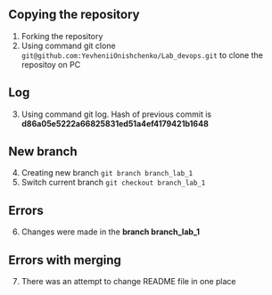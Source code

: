 ## Copying the repository
1. Forking the repository
2. Using command git clone `git@github.com:YevheniiOnishchenko/Lab_devops.git` to clone the repositoy on PC
## Log
3. Using command git log. Hash of previous commit is **d86a05e5222a66825831ed51a4ef4179421b1648**
## New branch
4. Creating new branch `git branch branch_lab_1`
5. Switch current branch `git checkout branch_lab_1`
## Errors
6. Changes were made in the **branch branch_lab_1**
## Errors with merging
7. There was an attempt to change README file in one place
